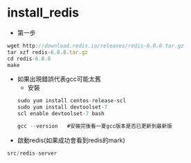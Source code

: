 # install_redis  

* 第一步
```js
wget http://download.redis.io/releases/redis-6.0.8.tar.gz
tar xzf redis-6.0.8.tar.gz
cd redis-6.0.8
make
```

* 如果出現錯誤代表gcc可能太舊
  * 安裝
  ```js
  sudo yum install centos-release-scl
  sudo yum install devtoolset-7
  scl enable devtoolset-7 bash
  
  gcc --version   #安裝完後看一夏gcc版本是否已更新到最新版
  ```
* 啟動redis(如果成功會看到redis的mark)

```js
src/redis-server
```

